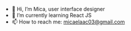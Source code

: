- 👋 Hi, I’m Mica, user interface designer
- 🌱 I’m currently learning React JS
- 📫 How to reach me: micaelaac03@gmail.com

<!---
Micaela08030/Micaela08030 is a ✨ special ✨ repository because its `README.md` (this file) appears on your GitHub profile.
You can click the Preview link to take a look at your changes.
--->

